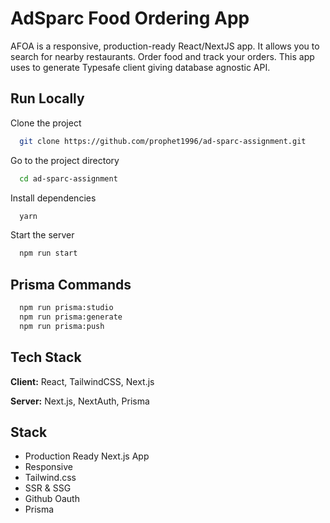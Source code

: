 
# AdSparc Food Ordering App

AFOA is a responsive, production-ready React/NextJS app.
It allows you to search for nearby restaurants. Order food and track your orders.
This app uses to generate Typesafe client giving database agnostic API.



## Run Locally

Clone the project

```bash
  git clone https://github.com/prophet1996/ad-sparc-assignment.git
```

Go to the project directory

```bash
  cd ad-sparc-assignment
```

Install dependencies

```bash
  yarn
```

Start the server

```bash
  npm run start
```
## Prisma Commands
```bash
  npm run prisma:studio
  npm run prisma:generate
  npm run prisma:push
```

## Tech Stack

**Client:** React, TailwindCSS, Next.js

**Server:** Next.js, NextAuth, Prisma


## Stack

- Production Ready Next.js App
- Responsive
- Tailwind.css
- SSR & SSG
- Github Oauth
- Prisma

